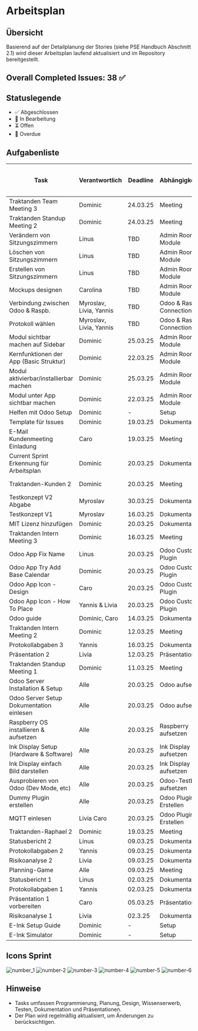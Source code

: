 # Arbeitsplan

## Übersicht
Basierend auf der Detailplanung der Stories (siehe PSE Handbuch Abschnitt 2.1) wird dieser Arbeitsplan laufend aktualisiert und im Repository bereitgestellt.

## Overall Completed Issues: 38 ✅

## Statuslegende
- ✅ Abgeschlossen
- 🔄 In Bearbeitung
- ⏳ Offen
- 🚨 Overdue

## Aufgabenliste
| Task | Verantwortlich | Deadline | Abhängigkeiten | Tatsächlicher / Geschätzter Zeitaufwand | Status | Sprint # |
|------|--------------|----------|---------------|--------|--------|----------|
| Traktanden Team Meeting 3 | Dominic | 24.03.25 | Meeting | 10min / 15min | ✅ | - |
| Traktanden Standup Meeting 2 | Dominic | 24.03.25 | Meeting | 30min / 30min | ✅ | - |
| Verändern von Sitzungszimmern | Linus | TBD | Admin Room Module | - / 3h | ⏳ | ![number-2](https://github.com/user-attachments/assets/2e421c81-db8c-44e2-aa1a-ca8c98113994) |
| Löschen von Sitzungszimmern | Linus | TBD | Admin Room Module | - / 2h | ⏳ | ![number-2](https://github.com/user-attachments/assets/2e421c81-db8c-44e2-aa1a-ca8c98113994) |
| Erstellen von Sitzungszimmern | Linus | TBD | Admin Room Module | - / 2h | ⏳ | ![number-2](https://github.com/user-attachments/assets/2e421c81-db8c-44e2-aa1a-ca8c98113994) |
| Mockups designen | Carolina | TBD | Admin Room Module | - / 3h - 5h | ⏳ | ![number-2](https://github.com/user-attachments/assets/2e421c81-db8c-44e2-aa1a-ca8c98113994) |
| Verbindung zwischen Odoo & Raspb. | Myroslav, Livia, Yannis | TBD | Odoo & Raspb. Connection | - / TBD | ⏳ | ![number-2](https://github.com/user-attachments/assets/2e421c81-db8c-44e2-aa1a-ca8c98113994) |
| Protokoll wählen | Myroslav, Livia, Yannis | TBD | Odoo & Raspb. Connection | - / TBD | ⏳ | ![number-2](https://github.com/user-attachments/assets/2e421c81-db8c-44e2-aa1a-ca8c98113994) |
| Modul sichtbar machen auf Sidebar | Dominic | 25.03.25 | Admin Room Module | 1h / 2h | ✅ | ![number-2](https://github.com/user-attachments/assets/2e421c81-db8c-44e2-aa1a-ca8c98113994) |
| Kernfunktionen der App (Basic Struktur) | Dominic | 22.03.25 | Admin Room Module | 30min / 2h | ✅ | ![number-2](https://github.com/user-attachments/assets/2e421c81-db8c-44e2-aa1a-ca8c98113994) |
| Modul aktivierbar/installierbar machen | Dominic | 25.03.25 | Admin Room Module | 2h / 5h | ✅ | ![number-2](https://github.com/user-attachments/assets/2e421c81-db8c-44e2-aa1a-ca8c98113994) |
| Modul unter App sichtbar machen | Dominic | 22.03.25 | Admin Room Module | 30min / 3h | ✅ | ![number-2](https://github.com/user-attachments/assets/2e421c81-db8c-44e2-aa1a-ca8c98113994) |
| Helfen mit Odoo Setup | Dominic | - | Setup | 4h / - | ✅ | - |
| Template für Issues | Dominic | 19.03.25 | Dokumentation | 1h / 30min | ✅ | - |
| E-Mail Kundenmeeting Einladung | Caro | 19.03.25 | Meeting | 15min / 15min | ✅ | - |
| Current Sprint Erkennung für Arbeitsplan | Dominic | 20.03.25 | Dokumentation | 1h / 30min | ✅ | - |
| Traktanden-Kunden 2 | Dominic | 20.03.25 | Meeting | 30min / 30min | ✅ | - |
| Testkonzept V2 Abgabe | Myroslav | 30.03.25 | Dokumentation | - | ⏳ | - |
| Testkonzept V1 | Myroslav | 16.03.25 | Dokumentation | 4h / - | ✅ | - |
| MIT Lizenz hinzufügen | Dominic | 20.03.25 | Dokumentation | 15min / - | ✅ | - |
| Traktanden Intern Meeting 3 | Dominic | 16.03.25 | Meeting | 15min / - | ✅ | - |
| Odoo App Fix Name | Linus | 20.03.25 | Odoo Custom Plugin | 30min | ✅ | ![number_1](https://github.com/user-attachments/assets/bbe38118-da83-4838-b7c0-5f99985cf19e) |
| Odoo App Try Add Base Calendar | Dominic | 20.03.25 | Odoo Custom Plugin | - | 🔄 | ![number_1](https://github.com/user-attachments/assets/bbe38118-da83-4838-b7c0-5f99985cf19e) |
| Odoo App Icon - Design | Caro | 20.03.25 | Odoo Custom Plugin | - | 🔄 | ![number_1](https://github.com/user-attachments/assets/bbe38118-da83-4838-b7c0-5f99985cf19e) |
| Odoo App Icon - How To Place | Yannis & Livia | 20.03.25 | Odoo Custom Plugin | - | ⏳ | ![number_1](https://github.com/user-attachments/assets/bbe38118-da83-4838-b7c0-5f99985cf19e) |
| Odoo guide | Dominic, Caro | 14.03.25 | Dokumentation | 2h / - | ✅ | - |
| Traktanden Intern Meeting 2 | Dominic | 12.03.25 | Meeting | 30min / - | ✅ | - |
| Protokollabgaben 3 | Yannis | 16.03.25 | Dokumentation | 1.5h / - | ✅ | - |
| Präsentation 2 | Livia | 12.03.25 | Präsentation | 5h / - | ✅ | - |
| Traktanden Standup Meeting 1 | Dominic | 11.03.25 | Meeting | 30min / - | ✅ | - |
| Odoo Server Installation & Setup | Alle | 20.03.25 | Odoo aufsetzen | 1.5h | ✅ | ![number_1](https://github.com/user-attachments/assets/bbe38118-da83-4838-b7c0-5f99985cf19e) |
| Odoo Server Setup Dokumentation einlesen | Alle | 20.03.25 | Odoo aufsetzen | 3h | ✅ | ![number_1](https://github.com/user-attachments/assets/bbe38118-da83-4838-b7c0-5f99985cf19e) |
| Raspberry OS installieren & aufsetzen | Alle | 20.03.25 | Raspberry aufsetzen | 2h | ✅ | ![number_1](https://github.com/user-attachments/assets/bbe38118-da83-4838-b7c0-5f99985cf19e) |
| Ink Display Setup (Hardware & Software) | Alle | 20.03.25 | Ink Display aufsetzen | 4h | ✅ | ![number_1](https://github.com/user-attachments/assets/bbe38118-da83-4838-b7c0-5f99985cf19e) |
| Ink Display einfach Bild darstellen | Alle | 20.03.25 | Ink Display aufsetzen | 3h | ✅ | ![number_1](https://github.com/user-attachments/assets/bbe38118-da83-4838-b7c0-5f99985cf19e) |
| Ausprobieren von Odoo (Dev Mode, etc) | Alle | 20.03.25 | Odoo-Testbed aufsetzen | 4h | ✅ | ![number_1](https://github.com/user-attachments/assets/bbe38118-da83-4838-b7c0-5f99985cf19e) |
| Dummy Plugin erstellen | Alle | 20.03.25 | Odoo Plugin Erstellen | 5h | ✅ | ![number_1](https://github.com/user-attachments/assets/bbe38118-da83-4838-b7c0-5f99985cf19e) |
| MQTT einlesen | Livia Caro | 20.03.25 | Odoo Plugin Erstellen | 2h | 🔄 | ![number_1](https://github.com/user-attachments/assets/bbe38118-da83-4838-b7c0-5f99985cf19e) |
| Traktanden-Raphael 2 | Dominic | 19.03.25 | Meeting | 30min / - | ✅ | - |
| Statusbericht 2 | Linus | 09.03.25 | Dokumentation | 30min / - | ✅ | - |
| Protokollabgaben 2 | Yannis | 09.03.25 | Dokumentation | 1.5h / - | ✅ | - |
| Risikoanalyse 2 | Livia | 09.03.25 | Dokumentation | 30 min / - | ✅ | - |
| Planning-Game | Alle | 09.03.25 | Meeting | 2.5h / - | ✅ | - |
| Statusbericht 1 | Linus | 02.03.25 | Dokumentation | 30min / - | ✅ | - |
| Protokollabgaben 1 | Yannis | 02.03.25 | Dokumentation | 1.5h / - | ✅ | - |
| Präsentation 1 vorbereiten | Caro | 05.03.25 | Präsentationen | 6h / - | ✅ | - |
| Risikoanalyse 1 | Livia | 02.3.25 | Dokumentation | 45 min / - | ✅ | - |
| E-Ink Setup Guide | Dominic | - | Setup | 1.5h | ✅ | - |
| E-Ink Simulator | Dominic | - | Setup | 3.5h | ✅ | - |

## Icons Sprint
![number_1](https://github.com/user-attachments/assets/bbe38118-da83-4838-b7c0-5f99985cf19e)
![number-2](https://github.com/user-attachments/assets/68ccd9a0-3247-4551-859f-72538872b16e)
![number-3](https://github.com/user-attachments/assets/a2e7514a-eab8-4d23-9c87-cd58b247637b)
![number-4](https://github.com/user-attachments/assets/696ba4ec-7ae3-43aa-b56b-872d033213b4)
![number-5](https://github.com/user-attachments/assets/5291c3c6-1edf-4b7e-b917-f295ddcf9b6b)
![number-6](https://github.com/user-attachments/assets/14aaa3f9-8ea0-4603-a5e9-d4507dc9185c)

## Hinweise
- Tasks umfassen Programmierung, Planung, Design, Wissenserwerb, Testen, Dokumentation und Präsentationen.
- Der Plan wird regelmäßig aktualisiert, um Änderungen zu berücksichtigen.
